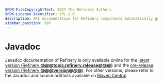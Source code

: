 ```yaml
---
SPDX-FileCopyrightText: 2024 The Refinery Authors
SPDX-License-Identifier: EPL-2.0
description: API documentation for Refinery components automatically generated by Javadoc
sidebar_position: 998
---
```


# Javadoc

Javadoc documentation of Refinery is only available online for the [latest version (Refinery&nbsp;**@@@tools.refinery.release@@@)**](/develop/javadoc/) and the [pre-release version (Refinery&nbsp;**@@@version@@@**)](/snapshot/develop/javadoc/). For other versions, please refer to the Javadoc and source artifacts available on [Maven Central](https://central.sonatype.com/namespace/tools.refinery).

